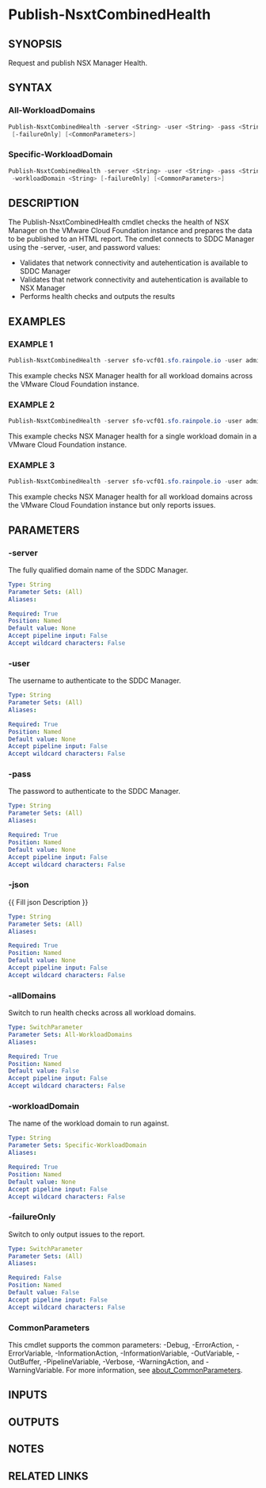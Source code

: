 # Publish-NsxtCombinedHealth

## SYNOPSIS

Request and publish NSX Manager Health.

## SYNTAX

### All-WorkloadDomains

```powershell
Publish-NsxtCombinedHealth -server <String> -user <String> -pass <String> -json <String> [-allDomains]
 [-failureOnly] [<CommonParameters>]
```

### Specific-WorkloadDomain

```powershell
Publish-NsxtCombinedHealth -server <String> -user <String> -pass <String> -json <String>
 -workloadDomain <String> [-failureOnly] [<CommonParameters>]
```

## DESCRIPTION

The Publish-NsxtCombinedHealth cmdlet checks the health of NSX Manager on the VMware Cloud Foundation instance
and prepares the data to be published to an HTML report.
The cmdlet connects to SDDC Manager using the
-server, -user, and password values:

- Validates that network connectivity and autehentication is available to SDDC Manager
- Validates that network connectivity and autehentication is available to NSX Manager
- Performs health checks and outputs the results

## EXAMPLES

### EXAMPLE 1

```powershell
Publish-NsxtCombinedHealth -server sfo-vcf01.sfo.rainpole.io -user admin@local -pass VMw@re1!VMw@re1! -allDomains
```

This example checks NSX Manager health for all workload domains across the VMware Cloud Foundation instance.

### EXAMPLE 2

```powershell
Publish-NsxtCombinedHealth -server sfo-vcf01.sfo.rainpole.io -user admin@local -pass VMw@re1!VMw@re1! -workloadDomain sfo-w01
```

This example checks NSX Manager health for a single workload domain in a VMware Cloud Foundation instance.

### EXAMPLE 3

```powershell
Publish-NsxtCombinedHealth -server sfo-vcf01.sfo.rainpole.io -user admin@local -pass VMw@re1!VMw@re1! -allDomains -failureOnly
```

This example checks NSX Manager health for all workload domains across the VMware Cloud Foundation instance but only reports issues.

## PARAMETERS

### -server

The fully qualified domain name of the SDDC Manager.

```yaml
Type: String
Parameter Sets: (All)
Aliases:

Required: True
Position: Named
Default value: None
Accept pipeline input: False
Accept wildcard characters: False
```

### -user

The username to authenticate to the SDDC Manager.

```yaml
Type: String
Parameter Sets: (All)
Aliases:

Required: True
Position: Named
Default value: None
Accept pipeline input: False
Accept wildcard characters: False
```

### -pass

The password to authenticate to the SDDC Manager.

```yaml
Type: String
Parameter Sets: (All)
Aliases:

Required: True
Position: Named
Default value: None
Accept pipeline input: False
Accept wildcard characters: False
```

### -json

{{ Fill json Description }}

```yaml
Type: String
Parameter Sets: (All)
Aliases:

Required: True
Position: Named
Default value: None
Accept pipeline input: False
Accept wildcard characters: False
```

### -allDomains

Switch to run health checks across all workload domains.

```yaml
Type: SwitchParameter
Parameter Sets: All-WorkloadDomains
Aliases:

Required: True
Position: Named
Default value: False
Accept pipeline input: False
Accept wildcard characters: False
```

### -workloadDomain

The name of the workload domain to run against.

```yaml
Type: String
Parameter Sets: Specific-WorkloadDomain
Aliases:

Required: True
Position: Named
Default value: None
Accept pipeline input: False
Accept wildcard characters: False
```

### -failureOnly

Switch to only output issues to the report.

```yaml
Type: SwitchParameter
Parameter Sets: (All)
Aliases:

Required: False
Position: Named
Default value: False
Accept pipeline input: False
Accept wildcard characters: False
```

### CommonParameters

This cmdlet supports the common parameters: -Debug, -ErrorAction, -ErrorVariable, -InformationAction, -InformationVariable, -OutVariable, -OutBuffer, -PipelineVariable, -Verbose, -WarningAction, and -WarningVariable. For more information, see [about_CommonParameters](http://go.microsoft.com/fwlink/?LinkID=113216).

## INPUTS

## OUTPUTS

## NOTES

## RELATED LINKS
